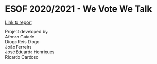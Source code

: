 # ESOF 2020/2021 - We Vote We Talk

[Link to report](docs/README.md)

Project developed by:  
Afonso Caiado  
Diogo Reis Diogo  
João Ferreira  
José Eduardo Henriques  
Ricardo Cardoso   
